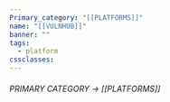 ```yaml
---
Primary_category: "[[PLATFORMS]]"
name: "[[VULNHUB]]"
banner: ""
tags:
  - platform
cssclasses:
---
```

###### PRIMARY CATEGORY → [[PLATFORMS]]

